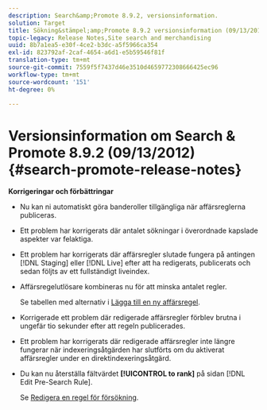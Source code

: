 ```yaml
---
description: Search&amp;Promote 8.9.2, versionsinformation.
solution: Target
title: Sökning&stämpel;amp;Promote 8.9.2 versionsinformation (09/13/2012)
topic-legacy: Release Notes,Site search and merchandising
uuid: 8b7a1ea5-e30f-4ce2-b3dc-a5f5966ca354
exl-id: 823792af-2caf-4654-a6d1-e5b59546f81f
translation-type: tm+mt
source-git-commit: 7559f5f7437d46e3510d4659772308666425ec96
workflow-type: tm+mt
source-wordcount: '151'
ht-degree: 0%

---
```


# Versionsinformation om Search &amp; Promote 8.9.2 (09/13/2012){#search-promote-release-notes}

**Korrigeringar och förbättringar**

* Nu kan ni automatiskt göra banderoller tillgängliga när affärsreglerna publiceras.
* Ett problem har korrigerats där antalet sökningar i överordnade kapslade aspekter var felaktiga.
* Ett problem har korrigerats där affärsregler slutade fungera på antingen [!DNL Staging] eller [!DNL Live] efter att ha redigerats, publicerats och sedan följts av ett fullständigt liveindex.

* Affärsregelutlösare kombineras nu för att minska antalet regler.

   Se tabellen med alternativ i [Lägga till en ny affärsregel](../c-about-rules-menu/c-about-business-rules.md#task_BD3B31ED48BB4B1B8F1DCD3BFA2528E7).
* Korrigerade ett problem där redigerade affärsregler förblev brutna i ungefär tio sekunder efter att regeln publicerades.
* Ett problem har korrigerats där redigerade affärsregler inte längre fungerar när indexeringsåtgärden har slutförts om du aktiverat affärsregler under en direktindexeringsåtgärd.
* Du kan nu återställa fältvärdet **[!UICONTROL to rank]** på sidan [!DNL Edit Pre-Search Rule].

   Se [Redigera en regel för försökning](../c-about-rules-menu/c-about-pre-search-rules.md#task_25F77050C5DA42B29DFD1C9718FB8C64).
